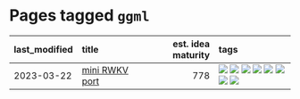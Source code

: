 # Pages tagged `ggml`

|last_modified|title|est. idea maturity|tags
|:---|:---|---:|:---|
|2023-03-22|[mini RWKV port](../rust_rwkv.md)|778|[![](https://img.shields.io/badge/tag-RNN-394ee4)](../tags/RNN.md) [![](https://img.shields.io/badge/tag-completed-6a156e)](../tags/completed.md) [![](https://img.shields.io/badge/tag-experimental-fecb83)](../tags/experimental.md) [![](https://img.shields.io/badge/tag-ggml-cc5ed7)](../tags/ggml.md) [![](https://img.shields.io/badge/tag-mobilenet-dd597e)](../tags/mobilenet.md) [![](https://img.shields.io/badge/tag-model_compression-e8ae48)](../tags/model_compression.md) [![](https://img.shields.io/badge/tag-tooling-4bcfd8)](../tags/tooling.md) [![](https://img.shields.io/badge/tag-wip-e7673c)](../tags/wip.md)|